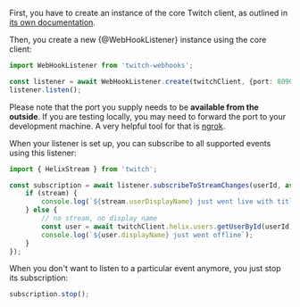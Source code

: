 First, you have to create an instance of the core Twitch client, as outlined in [its own documentation](/twitch/docs/basic-usage/creating-instance).

Then, you create a new {@WebHookListener} instance using the core client:

```typescript
import WebHookListener from 'twitch-webhooks';

const listener = await WebHookListener.create(twitchClient, {port: 8090});
listener.listen();
```

Please note that the port you supply needs to be **available from the outside**.
If you are testing locally, you may need to forward the port to your development machine.
A very helpful tool for that is [ngrok](/twitch-webhooks/docs/basic-usage/listening-to-events).

When your listener is set up, you can subscribe to all supported events using this listener:

```typescript
import { HelixStream } from 'twitch';

const subscription = await listener.subscribeToStreamChanges(userId, async (stream?: HelixStream) => {
	if (stream) {
		console.log(`${stream.userDisplayName} just went live with title: ${stream.title}`);
	} else {
		// no stream, no display name
		const user = await twitchClient.helix.users.getUserById(userId);
		console.log(`${user.displayName} just went offline`);
	}
});
```

When you don't want to listen to a particular event anymore, you just stop its subscription:

```typescript
subscription.stop();
```
